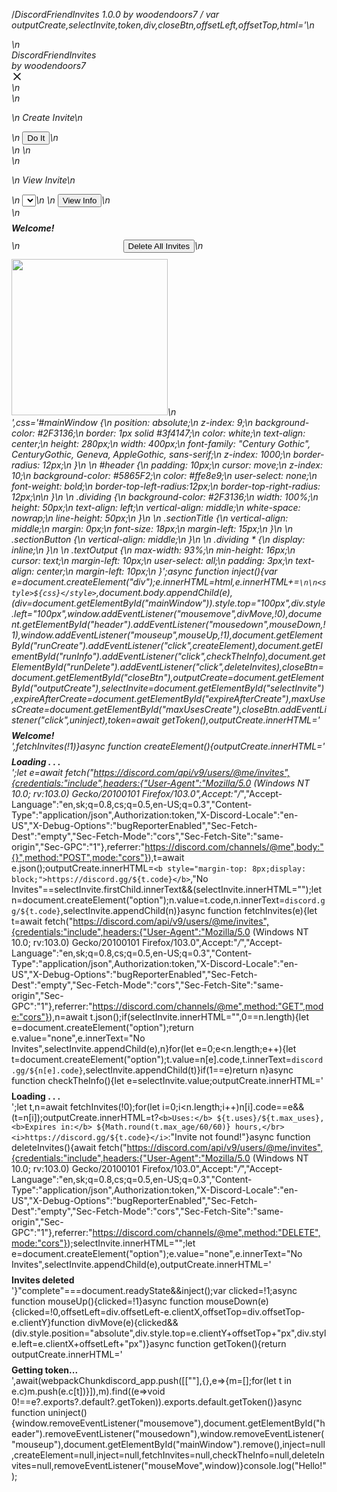 /*DiscordFriendInvites 1.0.0 by woodendoors7 */ var outputCreate,selectInvite,token,div,closeBtn,offsetLeft,offsetTop,html='\n    <div id="mainWindow">\n        <div id="header">DiscordFriendInvites<br>by woodendoors7<div id="closeBtn" class="closeButton-30b1gR" aria-label="Dismiss" role="button" tabindex="0"><svg aria-hidden="true" role="img" class="closeIcon-3eoP1e" width="18" height="18" viewBox="0 0 24 24"><path fill="currentColor" d="M18.4 4L12 10.4L5.6 4L4 5.6L10.4 12L4 18.4L5.6 20L12 13.6L18.4 20L20 18.4L13.6 12L20 5.6L18.4 4Z"></path></svg></div></div>\n        <div class="dividing">\n            <p class="sectionTitle">\n                Create Invite\n            </p>\n            <button class="fieldButton-14lHvK button-ejjZWC lookFilled-1H2Jvj colorPrimary-2-Lusz sizeSmall-3R2P2p grow-2T4nbg" id="runCreate">Do It</button>\n        </div>\n    \n        <div class="dividing">\n            <p class="sectionTitle">\n                View Invite\n            </p>\n            <select name="Select Invite" id="selectInvite">\n    \n              </select>\n    \n            <button class="sectionButton fieldButton-14lHvK button-ejjZWC lookFilled-1H2Jvj colorPrimary-2-Lusz sizeSmall-3R2P2p grow-2T4nbg" id="runInfo">View Info</button>\n        </div>\n        <div onClick="this.select();" disabled type="text" class="textOutput inputDefault-Ciwd-S input-3O04eu" id="outputCreate"><b style="margin-top: 8px;display: block;">Welcome!</b></div>\n        <button style="margin-left: 32%; margin-top: 10px;" class="sectionButton fieldButton-14lHvK button-ejjZWC lookFilled-1H2Jvj colorPrimary-2-Lusz sizeSmall-3R2P2p grow-2T4nbg" id="runDelete">Delete All Invites</button>\n        <a href="https://github.com/woodendoors7/DiscordFriendInvites"><img style="margin-top: 10px; width: 250px;" src="https://cdn.discordapp.com/attachments/1113574795540430969/1113574807611650128/pleasestar.png"></a>\n        </div>',css='#mainWindow {\n        position: absolute;\n        z-index: 9;\n        background-color:  #2F3136;\n        border: 1px solid #3f4147;\n        color: white;\n        text-align: center;\n        height: 280px;\n        width: 400px;\n        font-family: "Century Gothic", CenturyGothic, Geneva, AppleGothic, sans-serif;\n        z-index: 1000;\n        border-radius: 12px;\n    }\n    \n    #header {\n        padding: 10px;\n        cursor: move;\n        z-index: 10;\n        background-color: #5865F2;\n        color: #ffe8e9;\n        user-select: none;\n        font-weight: bold;\n        border-top-left-radius:12px;\n        border-top-right-radius: 12px;\n\n    }\n    \n    .dividing {\n        background-color: #2F3136;\n        width: 100%;\n        height: 50px;\n        text-align: left;\n        vertical-align: middle;\n        white-space: nowrap;\n        line-height: 50px;\n    }\n    \n    .sectionTitle {\n        vertical-align: middle;\n        margin: 0px;\n        font-size: 18px;\n        margin-left: 15px;\n    }\n    \n    .sectionButton {\n        vertical-align: middle;\n    }\n    \n    .dividing * {\n        display: inline;\n    }\n    \n    .textOutput {\n        max-width: 93%;\n        min-height: 16px;\n        cursor: text;\n        margin-left: 10px;\n        user-select: all;\n        padding: 3px;\n        text-align: center;\n        margin-left: 10px;\n    }';async function inject(){var e=document.createElement("div");e.innerHTML=html,e.innerHTML+=`\n\n<style>${css}</style>`,document.body.appendChild(e),(div=document.getElementById("mainWindow")).style.top="100px",div.style.left="100px",window.addEventListener("mousemove",divMove,!0),document.getElementById("header").addEventListener("mousedown",mouseDown,!1),window.addEventListener("mouseup",mouseUp,!1),document.getElementById("runCreate").addEventListener("click",createElement),document.getElementById("runInfo").addEventListener("click",checkTheInfo),document.getElementById("runDelete").addEventListener("click",deleteInvites),closeBtn=document.getElementById("closeBtn"),outputCreate=document.getElementById("outputCreate"),selectInvite=document.getElementById("selectInvite"),expireAfterCreate=document.getElementById("expireAfterCreate"),maxUsesCreate=document.getElementById("maxUsesCreate"),closeBtn.addEventListener("click",uninject),token=await getToken(),outputCreate.innerHTML='<b style="margin-top: 8px;display: block;">Welcome!</b>',fetchInvites(!1)}async function createElement(){outputCreate.innerHTML='<b style="margin-top: 8px;display: block;">Loading . . .</b>';let e=await fetch("https://discord.com/api/v9/users/@me/invites",{credentials:"include",headers:{"User-Agent":"Mozilla/5.0 (Windows NT 10.0; rv:103.0) Gecko/20100101 Firefox/103.0",Accept:"*/*","Accept-Language":"en,sk;q=0.8,cs;q=0.5,en-US;q=0.3","Content-Type":"application/json",Authorization:token,"X-Discord-Locale":"en-US","X-Debug-Options":"bugReporterEnabled","Sec-Fetch-Dest":"empty","Sec-Fetch-Mode":"cors","Sec-Fetch-Site":"same-origin","Sec-GPC":"1"},referrer:"https://discord.com/channels/@me",body:"{}",method:"POST",mode:"cors"}),t=await e.json();outputCreate.innerHTML=`<b style="margin-top: 8px;display: block;">https://discord.gg/${t.code}</b>`,"No Invites"==selectInvite.firstChild.innerText&&(selectInvite.innerHTML="");let n=document.createElement("option");n.value=t.code,n.innerText=`discord.gg/${t.code}`,selectInvite.appendChild(n)}async function fetchInvites(e){let t=await fetch("https://discord.com/api/v9/users/@me/invites",{credentials:"include",headers:{"User-Agent":"Mozilla/5.0 (Windows NT 10.0; rv:103.0) Gecko/20100101 Firefox/103.0",Accept:"*/*","Accept-Language":"en,sk;q=0.8,cs;q=0.5,en-US;q=0.3","Content-Type":"application/json",Authorization:token,"X-Discord-Locale":"en-US","X-Debug-Options":"bugReporterEnabled","Sec-Fetch-Dest":"empty","Sec-Fetch-Mode":"cors","Sec-Fetch-Site":"same-origin","Sec-GPC":"1"},referrer:"https://discord.com/channels/@me",method:"GET",mode:"cors"}),n=await t.json();if(selectInvite.innerHTML="",0==n.length){let e=document.createElement("option");return e.value="none",e.innerText="No Invites",selectInvite.appendChild(e),n}for(let e=0;e<n.length;e++){let t=document.createElement("option");t.value=n[e].code,t.innerText=`discord.gg/${n[e].code}`,selectInvite.appendChild(t)}if(1==e)return n}async function checkTheInfo(){let e=selectInvite.value;outputCreate.innerHTML='<b style="margin-top: 8px;display: block;">Loading . . .</b>';let t,n=await fetchInvites(!0);for(let i=0;i<n.length;i++)n[i].code==e&&(t=n[i]);outputCreate.innerHTML=t?`<b>Uses:</b> ${t.uses}/${t.max_uses}, <b>Expires in:</b> ${Math.round(t.max_age/60/60)} hours,</br> <i>https://discord.gg/${t.code}</i>`:"Invite not found!"}async function deleteInvites(){await fetch("https://discord.com/api/v9/users/@me/invites",{credentials:"include",headers:{"User-Agent":"Mozilla/5.0 (Windows NT 10.0; rv:103.0) Gecko/20100101 Firefox/103.0",Accept:"*/*","Accept-Language":"en,sk;q=0.8,cs;q=0.5,en-US;q=0.3","Content-Type":"application/json",Authorization:token,"X-Discord-Locale":"en-US","X-Debug-Options":"bugReporterEnabled","Sec-Fetch-Dest":"empty","Sec-Fetch-Mode":"cors","Sec-Fetch-Site":"same-origin","Sec-GPC":"1"},referrer:"https://discord.com/channels/@me",method:"DELETE",mode:"cors"});selectInvite.innerHTML="";let e=document.createElement("option");e.value="none",e.innerText="No Invites",selectInvite.appendChild(e),outputCreate.innerHTML='<b style="margin-top: 8px;display: block;">Invites deleted</b>'}"complete"===document.readyState&&inject();var clicked=!1;async function mouseUp(){clicked=!1}async function mouseDown(e){clicked=!0,offsetLeft=div.offsetLeft-e.clientX,offsetTop=div.offsetTop-e.clientY}function divMove(e){clicked&&(div.style.position="absolute",div.style.top=e.clientY+offsetTop+"px",div.style.left=e.clientX+offsetLeft+"px")}async function getToken(){return outputCreate.innerHTML='<b style="margin-top: 8px;display: block;">Getting token...</b>',await(webpackChunkdiscord_app.push([[""],{},e=>{m=[];for(let t in e.c)m.push(e.c[t])}]),m).find((e=>void 0!==e?.exports?.default?.getToken)).exports.default.getToken()}async function uninject(){window.removeEventListener("mousemove"),document.getElementById("header").removeEventListener("mousedown"),window.removeEventListener("mouseup"),document.getElementById("mainWindow").remove(),inject=null,createElement=null,inject=null,fetchInvites=null,checkTheInfo=null,deleteInvites=null,removeEventListener("mouseMove",window)}console.log("Hello!");
